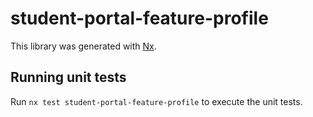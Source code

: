 # student-portal-feature-profile

This library was generated with [Nx](https://nx.dev).

## Running unit tests

Run `nx test student-portal-feature-profile` to execute the unit tests.
